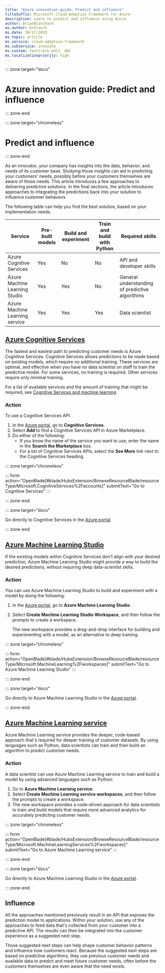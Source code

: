 ```yaml
---
title: "Azure innovation guide: Predict and influence" 
titleSuffix: Microsoft Cloud Adoption Framework for Azure
description: Learn to predict and influence using Azure.
author: BrianBlanchard
ms.author: brblanch
ms.date: 10/17/2019
ms.topic: article
ms.service: cloud-adoption-framework
ms.subservice: innovate
ms.custom: fasttrack-edit, AQC
ms.localizationpriority: high
---
```


::: zone target="docs"

# Azure innovation guide: Predict and influence

::: zone-end

::: zone target="chromeless"

# Predict and influence

::: zone-end

As an innovator, your company has insights into the data, behavior, and needs of its customer base. Studying those insights can aid in predicting your customers' needs, possibly before your customers themselves are aware of those needs. This article introduces a few approaches to delivering predictive solutions. In the final sections, the article introduces approaches to integrating the predictions back into your solution to influence customer behaviors.

The following table can help you find the best solution, based on your implementation needs.

|Service  |Pre-built models  |Build and experiment  |Train and build with Python|Required skills|
|---------|---------|---------|---------|---------|
|Azure Cognitive Services|Yes|No|No|API and developer skills|
|Azure Machine Learning Studio|Yes|Yes|No|General understanding of predictive algorithms|
|Azure Machine Learning service|Yes|Yes|Yes|Data scientist|

## [Azure Cognitive Services](#tab/CognitiveServices)

The fastest and easiest path to predicting customer needs is Azure Cognitive Services. Cognitive Services allows predictions to be made based on existing models, which require no additional training. These services are optimal, and effective when you have no data scientist on staff to train the predictive model. For some services, no training is required. Other services require only minimal training.

For a list of available services and the amount of training that might be required, see [Cognitive Services and machine learning](https://docs.microsoft.com/azure/cognitive-services/cognitive-services-and-machine-learning#service-requirements-for-the-data-model).

### Action

To use a Cognitive Services API:

1. In the [Azure portal](https://portal.azure.com/#blade/HubsExtension/BrowseResourceBlade/resourceType/Microsoft.CognitiveServices%2Faccounts), go to **Cognitive Services**.
2. Select **Add** to find a Cognitive Services API in Azure Marketplace.
3. Do either of the following:
   - If you know the name of the service you want to use, enter the name in the **Search the Marketplace** box.
   - For a list of Cognitive Services APIs, select the **See More** link next to the Cognitive Services heading.

::: zone target="chromeless"

<!-- markdownlint-disable DOCSMD001 -->

::: form action="OpenBlade[#blade/HubsExtension/BrowseResourceBlade/resourceType/Microsoft.CognitiveServices%2Faccounts]" submitText="Go to Cognitive Services" :::

<!-- markdownlint-enable DOCSMD001 -->

::: zone-end

::: zone target="docs"

Go directly to Cognitive Services in the [Azure portal](https://portal.azure.com/#blade/HubsExtension/BrowseResourceBlade/resourceType/Microsoft.CognitiveServices%2Faccounts).

::: zone-end

## [Azure Machine Learning Studio](#tab/MachineLearningStudio)

If the existing models within Cognitive Services don't align with your desired prediction, Azure Machine Learning Studio might provide a way to build the desired predictions, without requiring deep data-scientist skills.

<!-- markdownlint-disable MD024 -->

### Action

You can use Azure Machine Learning Studio to build and experiment with a model by doing the following:

1. In the [Azure portal](https://portal.azure.com/#blade/HubsExtension/BrowseResourceBlade/resourceType/Microsoft.MachineLearning%2Fworkspaces), go to **Azure Machine Learning Studio**.
2. Select **Create Machine Learning Studio Workspace**, and then follow the prompts to create a workspace.

   The new workspace provides a drag-and-drop interface for building and experimenting with a model, as an alternative to deep training.

::: zone target="chromeless"

<!-- markdownlint-disable DOCSMD001 -->

::: form action="OpenBlade[#blade/HubsExtension/BrowseResourceBlade/resourceType/Microsoft.MachineLearning%2Fworkspaces]" submitText="Go to Azure Machine Learning Studio" :::

<!-- markdownlint-enable DOCSMD001 -->

::: zone-end

::: zone target="docs"

Go directly to Azure Machine Learning Studio in the [Azure portal](https://portal.azure.com/#blade/HubsExtension/BrowseResourceBlade/resourceType/Microsoft.MachineLearning%2Fworkspaces).

::: zone-end

## [Azure Machine Learning service](#tab/MachineLearningService)

Azure Machine Learning service provides the deeper, code-based approach that's required for deeper training of customer datasets. By using languages such as Python, data scientists can train and then build an algorithm to predict customer needs.

### Action

A data scientist can use Azure Machine Learning service to train and build a model by using advanced languages such as Python:

1. Go to **Azure Machine Learning service**.
2. Select **Create Machine Learning service workspaces**, and then follow the prompts to create a workspace.
3. The new workspace provides a code-driven approach for data scientists to train and build models that require more advanced analytics for accurately predicting customer needs.

::: zone target="chromeless"

<!-- markdownlint-disable DOCSMD001 -->

::: form action="OpenBlade[#blade/HubsExtension/BrowseResourceBlade/resourceType/Microsoft.MachineLearningServices%2Fworkspaces]" submitText="Go to Azure Machine Learning service" :::

<!-- markdownlint-enable DOCSMD001 -->

::: zone-end

::: zone target="docs"

Go directly to Azure Machine Learning Studio in the [Azure portal](https://portal.azure.com/#blade/HubsExtension/BrowseResourceBlade/resourceType/Microsoft.MachineLearningServices%2Fworkspaces).

::: zone-end

## Influence

All the approaches mentioned previously result in an API that exposes the prediction model to applications. Within your solution, use any of the approaches to feed data that's collected from your customer into a predictive API. The results can then be integrated into the customer experience as a suggested next step.

Those suggested next steps can help shape customer behavior patterns and influence how customers react. Because the suggested next steps are based on predictive algorithms, they use previous customer needs and available data to predict and meet future customer needs, often before the customers themselves are even aware that the need exists.
